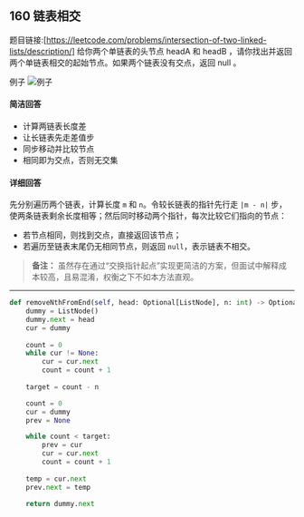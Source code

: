 ## 160 链表相交

题目链接:[https://leetcode.com/problems/intersection-of-two-linked-lists/description/]
给你两个单链表的头节点 headA 和 headB ，请你找出并返回两个单链表相交的起始节点。如果两个链表没有交点，返回 null 。

例子
![例子](https://assets.leetcode.com/uploads/2021/03/05/160_statement.png)

#### 简洁回答
- 计算两链表长度差  
- 让长链表先走差值步  
- 同步移动并比较节点  
- 相同即为交点，否则无交集

#### 详细回答
先分别遍历两个链表，计算长度 `m` 和 `n`。令较长链表的指针先行走 `|m - n|` 步，使两条链表剩余长度相等；然后同时移动两个指针，每次比较它们指向的节点：  
- 若节点相同，则找到交点，直接返回该节点；  
- 若遍历至链表末尾仍无相同节点，则返回 `null`，表示链表不相交。

> **备注：** 虽然存在通过“交换指针起点”实现更简洁的方案，但面试中解释成本较高，且易混淆，权衡之下不如本方法直观。

---

```python
def removeNthFromEnd(self, head: Optional[ListNode], n: int) -> Optional[ListNode]:
    dummy = ListNode()
    dummy.next = head
    cur = dummy
    
    count = 0
    while cur != None:
        cur = cur.next
        count = count + 1
    
    target = count - n

    count = 0
    cur = dummy
    prev = None

    while count < target:
        prev = cur
        cur = cur.next
        count = count + 1
    
    temp = cur.next
    prev.next = temp

    return dummy.next
```
